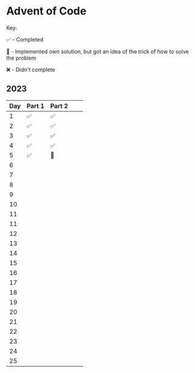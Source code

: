 # Advent of Code

Key:

✅ - Completed

🤔 - Implemented own solution, but got an idea of the trick of how to solve the problem

❌ - Didn't complete

## 2023
|Day   	|Part 1   	|Part 2   	|   	|   	|
|---	|---	|---	|---	|---	|
|1   	|✅   	|✅  	|   	|   	|
|2   	|✅   	|✅  	|   	|   	|
|3   	|✅   	|✅  	|   	|   	|
|4   	|✅   	|✅  	|   	|   	|
|5   	|✅   	|🤔  	|   	|   	|
|6   	|   	|  	|   	|   	|
|7   	|   	|  	|   	|   	|
|8   	|  	|  	|   	|   	|
|9   	|  	|  	|   	|   	|
|10   	|   	|  	|   	|   	|
|11   	|   	|  	|   	|   	|
|11   	|   	|  	|   	|   	|
|12   	|   	|  	|   	|   	|
|13   	|   	|  	|   	|   	|
|14   	|   	|  	|   	|   	|
|15   	|   	|  	|   	|   	|
|16   	|   	|  	|   	|   	|
|17   	|   	|  	|   	|   	|
|18   	|   	|  	|   	|   	|
|19   	|   	|  	|   	|   	|
|20   	|   	|  	|   	|   	|
|21   	|   	|  	|   	|   	|
|22   	|   	|  	|   	|   	|
|23   	|   	|  	|   	|   	|
|24  	|   	|   	|
|25   	|   	|  	|   	|   	|